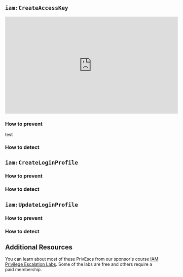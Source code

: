 ## `iam:CreateAccessKey`

<iframe width="560" height="315" src="https://www.youtube.com/embed/vGTPtJNFCMc?si=spvLP00uw1gcZCGq" title="YouTube video player" frameborder="0" allow="accelerometer; autoplay; clipboard-write; encrypted-media; gyroscope; picture-in-picture; web-share" allowfullscreen></iframe>

### How to prevent

test

### How to detect

## `iam:CreateLoginProfile`

### How to prevent

### How to detect

## `iam:UpdateLoginProfile`

### How to prevent

### How to detect

## Additional Resources
You can learn about most of these PrivEscs from our sponsor's course [IAM Privilege Escalation Labs](https://cybr.com/courses/iam-privilege-escalation-labs/). Some of the labs are free and others require a paid membership.